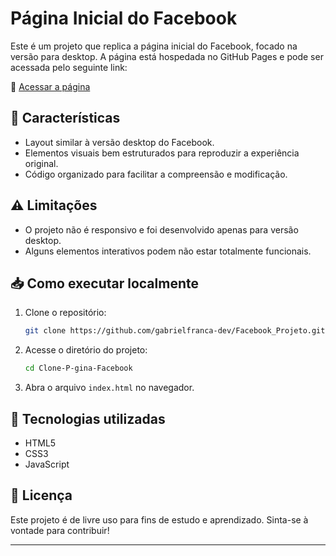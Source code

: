 # Página Inicial do Facebook

Este é um projeto que replica a página inicial do Facebook, focado na versão para desktop. A página está hospedada no GitHub Pages e pode ser acessada pelo seguinte link:

🔗 [Acessar a página](https://gabrielfranca-dev.github.io/Facebook_Projeto/)

## 📌 Características
- Layout similar à versão desktop do Facebook.
- Elementos visuais bem estruturados para reproduzir a experiência original.
- Código organizado para facilitar a compreensão e modificação.

## ⚠️ Limitações
- O projeto não é responsivo e foi desenvolvido apenas para versão desktop.
- Alguns elementos interativos podem não estar totalmente funcionais.

## 📥 Como executar localmente
1. Clone o repositório:
   ```bash
   git clone https://github.com/gabrielfranca-dev/Facebook_Projeto.git
   ```
2. Acesse o diretório do projeto:
   ```bash
   cd Clone-P-gina-Facebook
   ```
3. Abra o arquivo `index.html` no navegador.

## 🔧 Tecnologias utilizadas
- HTML5
- CSS3
- JavaScript

## 📜 Licença
Este projeto é de livre uso para fins de estudo e aprendizado. Sinta-se à vontade para contribuir!

---

